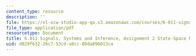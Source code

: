 ```yaml
---
content_type: resource
description: ''
file: https://ol-ocw-studio-app-qa.s3.amazonaws.com/courses/6-011-signals-systems-and-inference-spring-2018/d029f63226c753cda8cc80da896013ca_MIT6_011S18ps2.pdf
file_type: application/pdf
resourcetype: Document
title: 6.011 Signals, Systems and Inference, Assignment 2 State-Space Models
uid: d029f632-26c7-53cd-a8cc-80da896013ca
---
```


